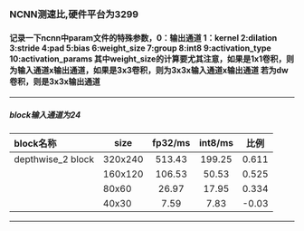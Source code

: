 ### NCNN测速比,硬件平台为3299
#### 记录一下ncnn中param文件的特殊参数，0：输出通道 1：kernel 2:dilation 3:stride 4:pad 5:bias 6:weight_size 7:group 8:int8 9:activation_type 10:activation_params 其中weight_size的计算要尤其注意，如果是1x1卷积，则为输入通道x输出通道，如果是3x3卷积，则为3x3x输入通道x输出通道 若为dw卷积，则是3x3x输出通道

------------------------------------------------------------------------------------
##### block输入通道为24
| block名称         |  size       |  fp32/ms   |   int8/ms   |    比例    |
| :----------------|------------ | :---------: | :---------: |:------:   | 
| depthwise_2 block   |   320x240   |  513.43     |  199.25     |   0.611  |
|    |   160x120   |  106.53     |  50.53      |   0.525  |
|    |    80x60    |  26.97      |  17.95      |   0.334  |
|  |    40x30    |  7.59       |  7.83       |   -0.03  |

------------------------------------------------------------------------------------

